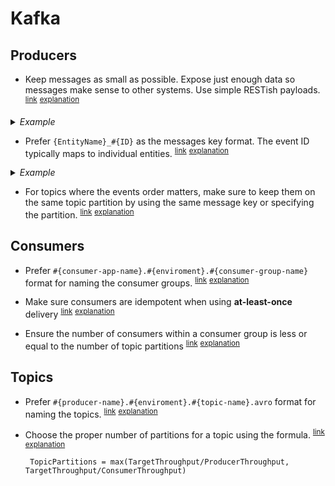 # Kafka

## Producers

- <a name="keep-small-messages"></a>
  Keep messages as small as possible. Expose just enough data so messages make sense to other systems. Use simple RESTish payloads. <sup>[link](#keep-small-messages)</sup> <sup>[explanation](https://martinfowler.com/articles/microservices.html#SmartEndpointsAndDumbPipes)</sup>

<details>
  <summary><em>Example</em></summary>
```javascript
// Bad
{
  "type": "record",
  "name": "published_recipe",
  "fields": [{
    "name": "published_at",
    "type":  {
      "type": "long",
      "logicalType": "timestamp-micros"
    },
    {
      "name": "first_approved_at",
      "type": ["null", {
         "type": "long",
         "logicalType": "timestamp-micros"
      }],
      "default": null
    }]
}

// Good
{
  "type": "record",
  "name": "published_recipe",
  "fields": [{
    "name": "published_at",
    "type":  {
      "type": "long",
      "logicalType": "timestamp-micros"
    }}]
}},
```

</details>

- <a name="events-name-past-tense"></a>
  Prefer `{PastTenseVerb}_{Entity}`format for naming the events, event names should be in past tense. <sup>[link](#real-world-events) [explanation](https://youtu.be/JzWJI8kW2kc?t=707)</sup>

<details>
  <summary><em>Example</em></summary>
```javascript
// Bad
{
  "type": "record",
  "name": "publishing_recipe"
}

// Good
{
  "type": "record",
  "name": "published_recipe"
}
```

</details>

- <a name="topic-message-key"></a>
  Prefer `{EntityName}_#{ID}` as the messages key format. The event ID typically maps to individual entities. <sup>[link](#topic-message-key)</sup> <sup>[explanation](https://docs.microsoft.com/en-us/azure/architecture/patterns/event-sourcing#issues-and-considerations)</sup>

<details>
  <summary><em>Example</em></summary>
  - recipe_1
  - tip_42

</details>

- <a name="event-orders-matters"></a>
  For topics where the events order matters, make sure to keep them on the same topic partition by using the same message key or specifying the partition. <sup>[link](#event-orders-matters)</sup> <sup>[explanation](https://www.confluent.io/blog/put-several-event-types-kafka-topic/)</sup>

## Consumers

- <a name="consumer-group-name-format"></a>
  Prefer `#{consumer-app-name}.#{enviroment}.#{consumer-group-name}` format for naming the consumer groups. <sup>[link](#consumer-group-name-format)</sup> <sup>[explanation](https://itlabs.jyotirmegha.in/kiranprabhu/kafka-topic-naming-conventions-best-practices/)</sup>

- <a name="at-least-once-consumers"></a>
  Make sure consumers are idempotent when using **at-least-once** delivery <sup>[link](#at-least-once-consumers)</sup> <sup>[explanation](https://www.confluent.io/blog/exactly-once-semantics-are-possible-heres-how-apache-kafka-does-it)</sup>

- <a name="number-consumers-within-consumer-group"></a>
  Ensure the number of consumers within a consumer group is less or equal to the number of topic partitions <sup>[link](#number-consumers-within-consumer-group)</sup> <sup>[explanation](https://www.oreilly.com/library/view/kafka-the-definitive/9781491936153/ch04.html#T1_overflow_nomessage)</sup>


## Topics

- <a name="topic-name-format"></a>
  Prefer `#{producer-name}.#{enviroment}.#{topic-name}.avro` format for naming the topics. <sup>[link](#topic-name-format)</sup> <sup>[explanation](https://itlabs.jyotirmegha.in/kiranprabhu/kafka-topic-naming-conventions-best-practices/)</sup>

- <a name="topic-number-of-partitions"></a>
  Choose the proper number of partitions for a topic using the formula. <sup>[link](#topic-number-of-partitions)</sup> <sup>[explanation](https://www.confluent.io/blog/how-choose-number-topics-partitions-kafka-cluster/)</sup>

  ```
   TopicPartitions = max(TargetThroughput/ProducerThroughput, TargetThroughput/ConsumerThroughput)
  ```
